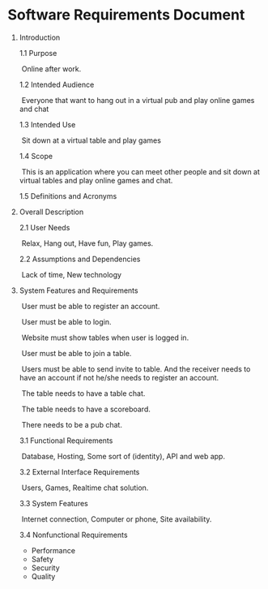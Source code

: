 # Software Requirements Document

1. Introduction

    1.1 Purpose

    ​	Online after work. 

    1.2 Intended Audience

    ​	Everyone that want to hang out in a virtual pub and play online games and chat

    1.3 Intended Use

    ​	Sit down at a virtual table and play games

    1.4 Scope

    ​	This is an application where you can meet other people and sit down at virtual tables and play online games and chat.

    1.5 Definitions and Acronyms

2. Overall Description

    2.1 User Needs

    ​	Relax, Hang out, Have fun, Play games. 

    2.2 Assumptions and Dependencies

    ​	Lack of time, New technology

3. System Features and Requirements

    ​	User must be able to register an account.

    ​	User must be able to login. 

    ​	Website must show tables when user is logged in.

    ​	User must be able to join a table.

    ​	Users must be able to send invite to table. And the receiver needs to have an account if not he/she needs to register an account.

    ​	The table needs to have a table chat.

    ​	The table needs to have a scoreboard.

    ​	There needs to be a pub chat.

    3.1 Functional Requirements

    ​	Database, Hosting, Some sort of (identity), API and web app.

    3.2 External Interface Requirements

    ​	Users, Games, Realtime chat solution. 

    3.3 System Features

    ​	Internet connection, Computer or phone, Site availability.

    3.4 Nonfunctional Requirements

    - Performance
    - Safety
    - Security
    - Quality
